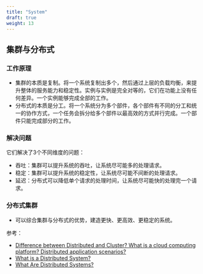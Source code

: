 ```yaml
---
title: "System"
draft: true
weight: 13
---
```


## 集群与分布式

### 工作原理

- 集群的本质是复制。将一个系统复制出多个，然后通过上层的负载均衡，来提升整体的服务能力和稳定性。实例与实例是完全对等的，它们在功能上没有任何差异。一个实例能够完成全部的工作。
- 分布式的本质是分工。将一个系统分为多个部件，各个部件有不同的分工和统一的协作方式，一个任务会拆分给多个部件以最高效的方式并行完成。一个部件只能完成部分的工作。

### 解决问题

它们解决了3个不同维度的问题：

- 吞吐：集群可以提升系统的吞吐，让系统尽可能多的处理请求。
- 稳定：集群可以提升系统的稳定性，让系统尽可能不间断的处理请求。
- 延迟：分布式可以降低单个请求的处理时间，让系统尽可能快的处理完一个请求。

### 分布式集群

- 可以综合集群与分布式的优势，建造更快、更高效、更稳定的系统。

参考：

- [Difference between Distributed and Cluster? What is a cloud computing platform? Distributed application scenarios?](https://medium.com/@mena.meseha/difference-between-distributed-and-cluster-aca9d50c2c44)
- [What is a Distributed System?](https://blog.stackpath.com/distributed-system/)
- [What Are Distributed Systems?](https://www.splunk.com/en_us/data-insider/what-are-distributed-systems.html)


